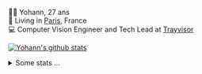 <p>
  👨🏻 <bold>Yohann</bold>, 27 ans<br/>
  💼 Living in <a href="https://www.google.com/maps?q=paris">Paris</a>, France<br/>
  💻 Computer Vision Engineer and Tech Lead at <a href="https://trayvisor.com/">Trayvisor</a><br/>
</p>

<a href="https://github.com/anuraghazra/github-readme-stats"><img align="center" src="https://github-readme-stats-go94hl40s-yohann84l.vercel.app//api?username=yohann84L&show_icons=true&include_all_commits=true" alt="Yohann's github stats" /> </a>


<details>
  <summary>Some stats ...</summary><br/>
  

<!--START_SECTION:waka-->
![Code Time](http://img.shields.io/badge/Code%20Time-935%20hrs%2011%20mins-blue)

![Profile Views](http://img.shields.io/badge/Profile%20Views-0-blue)

**🐱 My GitHub Data** 

> 📦 440.7 kB Used in GitHub's Storage 
 > 
> 🏆 777 Contributions in the Year 2023
 > 
> 🚫 Not Opted to Hire
 > 
> 📜 24 Public Repositories 
 > 
> 🔑 21 Private Repositories 
 > 
**I'm an Early 🐤** 

```text
🌞 Morning                12250 commits       ████████░░░░░░░░░░░░░░░░░   31.50 % 
🌆 Daytime                21983 commits       ██████████████░░░░░░░░░░░   56.53 % 
🌃 Evening                4484 commits        ███░░░░░░░░░░░░░░░░░░░░░░   11.53 % 
🌙 Night                  169 commits         ░░░░░░░░░░░░░░░░░░░░░░░░░   00.43 % 
```
📅 **I'm Most Productive on Wednesday** 

```text
Monday                   7195 commits        █████░░░░░░░░░░░░░░░░░░░░   18.50 % 
Tuesday                  7143 commits        █████░░░░░░░░░░░░░░░░░░░░   18.37 % 
Wednesday                8829 commits        ██████░░░░░░░░░░░░░░░░░░░   22.70 % 
Thursday                 8203 commits        █████░░░░░░░░░░░░░░░░░░░░   21.09 % 
Friday                   7003 commits        █████░░░░░░░░░░░░░░░░░░░░   18.01 % 
Saturday                 144 commits         ░░░░░░░░░░░░░░░░░░░░░░░░░   00.37 % 
Sunday                   369 commits         ░░░░░░░░░░░░░░░░░░░░░░░░░   00.95 % 
```


📊 **This Week I Spent My Time On** 

```text
🕑︎ Time Zone: Europe/Paris

💬 Programming Languages: 
Python                   3 hrs 57 mins       █████████████████░░░░░░░░   66.17 % 
Markdown                 1 hr 26 mins        ██████░░░░░░░░░░░░░░░░░░░   24.11 % 
GitIgnore file           7 mins              ░░░░░░░░░░░░░░░░░░░░░░░░░   01.95 % 
Jupyter                  5 mins              ░░░░░░░░░░░░░░░░░░░░░░░░░   01.65 % 
requirements.txt         4 mins              ░░░░░░░░░░░░░░░░░░░░░░░░░   01.37 % 

🔥 Editors: 
PyCharm                  5 hrs 54 mins       █████████████████████████   98.64 % 
VS Code                  4 mins              ░░░░░░░░░░░░░░░░░░░░░░░░░   01.36 % 

💻 Operating System: 
Mac                      5 hrs 59 mins       █████████████████████████   100.00 % 
```

**I Mostly Code in Python** 

```text
Python                   21 repos            █████████████░░░░░░░░░░░░   51.22 % 
Jupyter Notebook         5 repos             ███░░░░░░░░░░░░░░░░░░░░░░   12.20 % 
JavaScript               3 repos             ██░░░░░░░░░░░░░░░░░░░░░░░   07.32 % 
HTML                     2 repos             █░░░░░░░░░░░░░░░░░░░░░░░░   04.88 % 
Shell                    1 repo              █░░░░░░░░░░░░░░░░░░░░░░░░   02.44 % 
```




 Last Updated on 17/12/2023 00:30:53 UTC
<!--END_SECTION:waka-->
